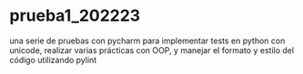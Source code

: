# prueba1_202223
una serie de pruebas con pycharm para implementar tests en python con unicode, realizar varias prácticas con OOP, y manejar el formato y estilo del código utilizando pylint 
